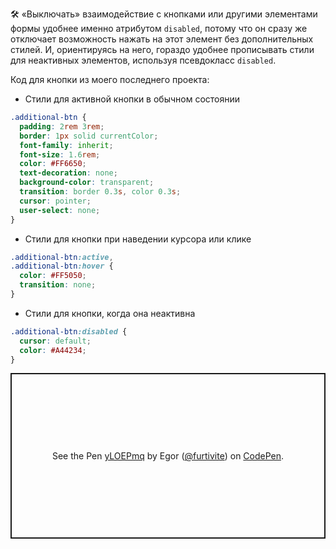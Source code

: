 
🛠 «Выключать» взаимодействие с кнопками или другими элементами формы удобнее именно атрибутом `disabled`, потому что он сразу же отключает возможность нажать на этот элемент без дополнительных стилей. И, ориентируясь на него, гораздо удобнее прописывать стили для неактивных элементов, используя псевдокласс `disabled`.

Код для кнопки из моего последнего проекта:

- Стили для активной кнопки в обычном состоянии

```css
.additional-btn {
  padding: 2rem 3rem;
  border: 1px solid currentColor;
  font-family: inherit;
  font-size: 1.6rem;
  color: #FF6650;
  text-decoration: none;
  background-color: transparent;
  transition: border 0.3s, color 0.3s;
  cursor: pointer;
  user-select: none;
}
```

- Стили для кнопки при наведении курсора или клике

```css
.additional-btn:active,
.additional-btn:hover {
  color: #FF5050;
  transition: none;
}
```

- Стили для кнопки, когда она неактивна

```css
.additional-btn:disabled {
  cursor: default;
  color: #A44234;
}
```

<p class="codepen" data-height="265" data-theme-id="light" data-default-tab="css,result" data-user="furtivite" data-slug-hash="yLOEPmq" style="height: 265px; box-sizing: border-box; display: flex; align-items: center; justify-content: center; border: 2px solid; margin: 1em 0; padding: 1em;" data-pen-title="yLOEPmq">
  <span>See the Pen <a href="https://codepen.io/furtivite/pen/yLOEPmq">
  yLOEPmq</a> by Egor (<a href="https://codepen.io/furtivite">@furtivite</a>)
  on <a href="https://codepen.io">CodePen</a>.</span>
</p>
<script async src="https://cpwebassets.codepen.io/assets/embed/ei.js"></script>
